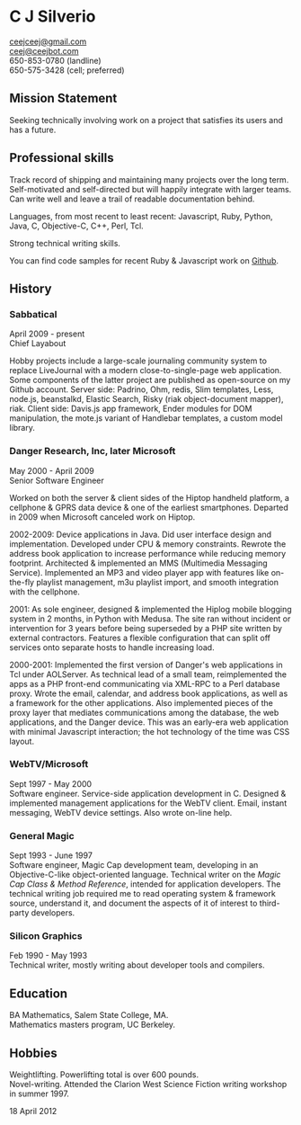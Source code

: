 # C J Silverio

ceejceej@gmail.com  
ceej@ceejbot.com  
650-853-0780 (landline)  
650-575-3428 (cell; preferred)

## Mission Statement

Seeking technically involving work on a project that satisfies its users and has a future.

## Professional skills

Track record of shipping and maintaining many projects over the long term. Self-motivated and self-directed but will happily integrate with larger teams. Can write well and leave a trail of readable documentation behind. 

Languages, from most recent to least recent: Javascript, Ruby, Python, Java, C, Objective-C, C++, Perl, Tcl. 

Strong technical writing skills.

You can find code samples for recent Ruby & Javascript work on [Github](https://github.com/ceejbot).

## History

### Sabbatical
April 2009 - present  
Chief Layabout

Hobby projects include a large-scale journaling community system to replace LiveJournal with a modern close-to-single-page web application. Some components of the latter project are published as open-source on my Github account. Server side: Padrino, Ohm, redis, Slim templates, Less, node.js, beanstalkd, Elastic Search, Risky (riak object-document mapper), riak. Client side: Davis.js app framework, Ender modules for DOM manipulation, the mote.js variant of Handlebar templates, a custom model library.

### Danger Research, Inc, later Microsoft
May 2000 - April 2009  
Senior Software Engineer

Worked on both the server & client sides of the Hiptop handheld platform, a cellphone & GPRS data device & one of the earliest smartphones. Departed in 2009 when Microsoft canceled work on Hiptop.

2002-2009: Device applications in Java. Did user interface design and implementation. Developed under CPU & memory constraints. Rewrote the address book application to increase performance while reducing memory footprint. Architected & implemented an MMS (Multimedia Messaging Service). Implemented an MP3 and video player app with features like on-the-fly playlist management, m3u playlist import, and smooth integration with the cellphone.

2001: As sole engineer, designed & implemented the Hiplog mobile blogging system in 2 months, in Python with Medusa. The site ran without incident or intervention for 3 years before being superseded by a PHP site written by external contractors. Features a flexible configuration that can split off services onto separate hosts to handle increasing load. 

2000-2001: Implemented the first version of Danger's web applications in Tcl under AOLServer. As technical lead of a small team, reimplemented the apps as a PHP front-end communicating via XML-RPC to a Perl database proxy. Wrote the email, calendar, and address book applications, as well as a framework for the other applications. Also implemented pieces of the proxy layer that mediates communications among the database, the web applications, and the Danger device. This was an early-era web application with minimal Javascript interaction; the hot technology of the time was CSS layout.

### WebTV/Microsoft
Sept 1997 - May 2000  
Software engineer. Service-side application development in C. Designed & implemented management applications for the WebTV client. Email, instant messaging, WebTV device settings. Also wrote on-line help.

### General Magic
Sept 1993 - June 1997  
Software engineer, Magic Cap development team, developing in an Objective-C-like object-oriented language. Technical writer on the _Magic Cap Class & Method Reference_, intended for application developers. The technical writing job required me to read operating system & framework source, understand it, and document the aspects of it of interest to third-party developers.

### Silicon Graphics
Feb 1990 - May 1993  
Technical writer, mostly writing about developer tools and compilers.

## Education

BA Mathematics, Salem State College, MA.  
Mathematics masters program, UC Berkeley.

## Hobbies

Weightlifting. Powerlifting total is over 600 pounds.  
Novel-writing. Attended the Clarion West Science Fiction writing workshop in summer 1997.

18 April 2012 
